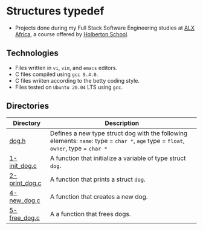 # Structures typedef

- Projects done during my Full Stack Software Engineering studies at [ALX Africa](https://www.alxafrica.com/software-engineering-2022/), a course offered by [Holberton School](https://www.holbertonschool.com/).

## Technologies
- Files written in ```vi```, ```vim```, and ```emacs``` editors. 
- C files compiled using ```gcc 9.4.0```.
- C files wriiten according to the betty coding style. 
- Files tested on ```Ubuntu 20.04``` LTS using ```gcc```.

## Directories 

| Directory  | Description |
| ---  | --- |
|[dog.h](dog.h)|Defines a new type struct dog with the following elements: ```name```: type = ```char *```, ```age``` type = ```float```, ```owner```, type = ```char *```
|[1-init_dog.c](1-init_dog.c)|A function that initialize a variable of type struct ```dog```.|
|[2-print_dog.c](2-print_dog.c)|A function that prints a struct ```dog```.
|[4-new_dog.c](4-new_dog.c)|A function that creates a new dog.|
|[5-free_dog.c](5-free_dog.c)|A a function that frees dogs.|
